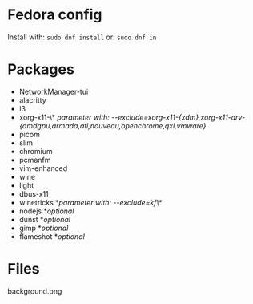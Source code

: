 # Fedora config

Install with: `sudo dnf install`
or: `sudo dnf in`

# Packages

- NetworkManager-tui<br>
- alacritty<br>
- i3<br>
- xorg-x11-\\\* *parameter with: --exclude=xorg-x11-{xdm},xorg-x11-drv-{amdgpu,armada,ati,nouveau,openchrome,qxl,vmware}*<br>
- picom<br>
- slim<br>
- chromium<br>
- pcmanfm<br>
- vim-enhanced<br>
- wine<br>
- light<br>
- dbus-x11<br>
- winetricks \**parameter with: --exclude=kf\\\**<br>
- nodejs \**optional*<br>
- dunst \**optional*<br>
- gimp \**optional*<br>
- flameshot \**optional*

# Files

background.png


